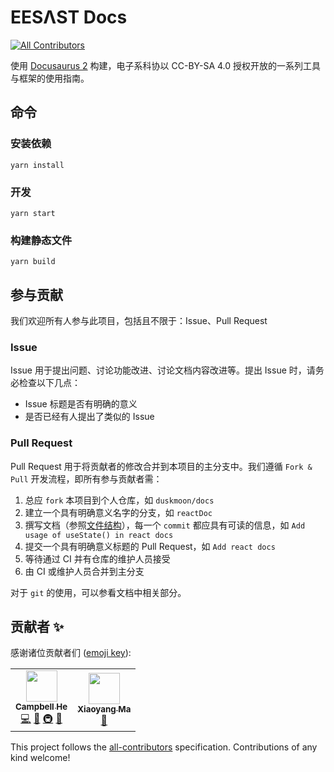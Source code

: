 # EESΛST Docs

<!-- ALL-CONTRIBUTORS-BADGE:START - Do not remove or modify this section -->
[![All Contributors](https://img.shields.io/badge/all_contributors-2-orange.svg?style=flat-square)](#contributors-)
<!-- ALL-CONTRIBUTORS-BADGE:END -->

使用 [Docusaurus 2](https://v2.docusaurus.io/) 构建，电子系科协以 CC-BY-SA 4.0 授权开放的一系列工具与框架的使用指南。

## 命令

### 安装依赖

```console
yarn install
```

### 开发

```console
yarn start
```

### 构建静态文件

```console
yarn build
```

## 参与贡献

我们欢迎所有人参与此项目，包括且不限于：Issue、Pull Request

### Issue

Issue 用于提出问题、讨论功能改进、讨论文档内容改进等。提出 Issue 时，请务必检查以下几点：

- Issue 标题是否有明确的意义
- 是否已经有人提出了类似的 Issue

### Pull Request

Pull Request 用于将贡献者的修改合并到本项目的主分支中。我们遵循 `Fork & Pull` 开发流程，即所有参与贡献者需：

1. 总应 `fork` 本项目到个人仓库，如 `duskmoon/docs`
2. 建立一个具有明确意义名字的分支，如 `reactDoc`
3. 撰写文档（参照[文件结构](docs/intro/structure.mdx)），每一个 `commit` 都应具有可读的信息，如 `Add usage of useState() in react docs`
4. 提交一个具有明确意义标题的 Pull Request，如 `Add react docs`
5. 等待通过 CI 并有仓库的维护人员接受
6. 由 CI 或维护人员合并到主分支

对于 `git` 的使用，可以参看文档中相关部分。

## 贡献者 ✨

感谢诸位贡献者们 ([emoji key](https://allcontributors.org/docs/en/emoji-key)):

<!-- ALL-CONTRIBUTORS-LIST:START - Do not remove or modify this section -->
<!-- prettier-ignore-start -->
<!-- markdownlint-disable -->
<table>
  <tr>
    <td align="center"><a href="https://github.com/duskmoon314"><img src="https://avatars2.githubusercontent.com/u/20477228?v=4?s=50" width="50px;" alt=""/><br /><sub><b>Campbell He</b></sub></a><br /><a href="https://github.com/eesast/docs/commits?author=duskmoon314" title="Code">💻</a> <a href="https://github.com/eesast/docs/commits?author=duskmoon314" title="Documentation">📖</a> <a href="#infra-duskmoon314" title="Infrastructure (Hosting, Build-Tools, etc)">🚇</a> <a href="#maintenance-duskmoon314" title="Maintenance">🚧</a></td>
    <td align="center"><a href="https://github.com/boltma"><img src="https://avatars0.githubusercontent.com/u/6150748?v=4?s=50" width="50px;" alt=""/><br /><sub><b>Xiaoyang Ma</b></sub></a><br /><a href="https://github.com/eesast/docs/commits?author=boltma" title="Documentation">📖</a></td>
  </tr>
</table>

<!-- markdownlint-restore -->
<!-- prettier-ignore-end -->

<!-- ALL-CONTRIBUTORS-LIST:END -->

This project follows the [all-contributors](https://github.com/all-contributors/all-contributors) specification. Contributions of any kind welcome!